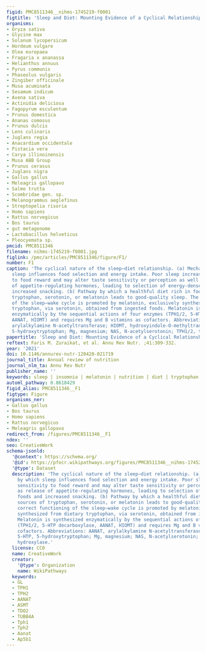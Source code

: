 ```yaml
---
figid: PMC8511346__nihms-1745219-f0001
figtitle: 'Sleep and Diet: Mounting Evidence of a Cyclical Relationship'
organisms:
- Oryza sativa
- Glycine max
- Solanum lycopersicum
- Hordeum vulgare
- Olea europaea
- Fragaria x ananassa
- Helianthus annuus
- Pyrus communis
- Phaseolus vulgaris
- Zingiber officinale
- Musa acuminata
- Sesamum indicum
- Avena sativa
- Actinidia deliciosa
- Fagopyrum esculentum
- Prunus domestica
- Ananas comosus
- Prunus dulcis
- Lens culinaris
- Juglans regia
- Anacardium occidentale
- Pistacia vera
- Carya illinoinensis
- Musa ABB Group
- Prunus cerasus
- Juglans nigra
- Gallus gallus
- Meleagris gallopavo
- Salmo trutta
- Scombridae gen. sp.
- Melanogrammus aeglefinus
- Streptopelia risoria
- Homo sapiens
- Rattus norvegicus
- Bos taurus
- gut metagenome
- Lactobacillus helveticus
- Pleocyemata sp.
pmcid: PMC8511346
filename: nihms-1745219-f0001.jpg
figlink: /pmc/articles/PMC8511346/figure/F1/
number: F1
caption: 'The cyclical nature of the sleep–diet relationship. (a) Mechanisms by which
  sleep influences food selection and energy intake. Poor sleep increases sensitivity
  to food reward and may alter taste sensitivity or perception as well as release
  of appetite-regulating hormones, leading to selection of energy-dense foods and
  increased snacking. (b) Pathway by which a healthful diet rich in food sources of
  tryptophan, serotonin, or melatonin leads to good-quality sleep. The correct functioning
  of the sleep–wake cycle is promoted by melatonin, exclusively synthesized from dietary
  tryptophan, via serotonin, obtained from ingested foods. Melatonin is synthesized
  enzymatically by the sequential actions of four enzymes (TPH1/2, 5-HTP decarboxylase,
  AANAT, HIOMT) and requires Mg and B vitamins as cofactors. Abbreviations: AANAT,
  arylalkylamine N-acetyltransferase; HIOMT, hydroxyindole-O-methyltransferase; 5-HTP,
  5-hydroxytryptophan; Mg, magnesium; NAS, N-acetylserotonin; TPH1/2, tryptophan hydroxylase.'
papertitle: 'Sleep and Diet: Mounting Evidence of a Cyclical Relationship.'
reftext: Faris M. Zuraikat, et al. Annu Rev Nutr. ;41:309-332.
year: '2021'
doi: 10.1146/annurev-nutr-120420-021719
journal_title: Annual review of nutrition
journal_nlm_ta: Annu Rev Nutr
publisher_name: ''
keywords: sleep | insomnia | melatonin | nutrition | diet | tryptophan
automl_pathway: 0.8618429
figid_alias: PMC8511346__F1
figtype: Figure
organisms_ner:
- Gallus gallus
- Bos taurus
- Homo sapiens
- Rattus norvegicus
- Meleagris gallopavo
redirect_from: /figures/PMC8511346__F1
ndex: ''
seo: CreativeWork
schema-jsonld:
  '@context': https://schema.org/
  '@id': https://pfocr.wikipathways.org/figures/PMC8511346__nihms-1745219-f0001.html
  '@type': Dataset
  description: 'The cyclical nature of the sleep–diet relationship. (a) Mechanisms
    by which sleep influences food selection and energy intake. Poor sleep increases
    sensitivity to food reward and may alter taste sensitivity or perception as well
    as release of appetite-regulating hormones, leading to selection of energy-dense
    foods and increased snacking. (b) Pathway by which a healthful diet rich in food
    sources of tryptophan, serotonin, or melatonin leads to good-quality sleep. The
    correct functioning of the sleep–wake cycle is promoted by melatonin, exclusively
    synthesized from dietary tryptophan, via serotonin, obtained from ingested foods.
    Melatonin is synthesized enzymatically by the sequential actions of four enzymes
    (TPH1/2, 5-HTP decarboxylase, AANAT, HIOMT) and requires Mg and B vitamins as
    cofactors. Abbreviations: AANAT, arylalkylamine N-acetyltransferase; HIOMT, hydroxyindole-O-methyltransferase;
    5-HTP, 5-hydroxytryptophan; Mg, magnesium; NAS, N-acetylserotonin; TPH1/2, tryptophan
    hydroxylase.'
  license: CC0
  name: CreativeWork
  creator:
    '@type': Organization
    name: WikiPathways
  keywords:
  - GL
  - TPH1
  - TPH2
  - AANAT
  - ASMT
  - TDO2
  - TUBB4A
  - Tph1
  - Tph2
  - Aanat
  - Ap5b1
---
```

